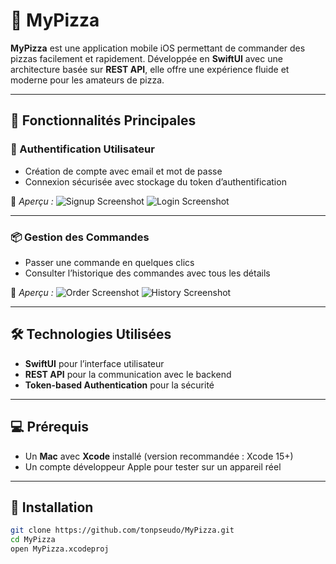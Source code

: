# 🍕 MyPizza

**MyPizza** est une application mobile iOS permettant de commander des pizzas facilement et rapidement. Développée en **SwiftUI** avec une architecture basée sur **REST API**, elle offre une expérience fluide et moderne pour les amateurs de pizza.

---

## 🚀 Fonctionnalités Principales

### 🔐 Authentification Utilisateur
- Création de compte avec email et mot de passe
- Connexion sécurisée avec stockage du token d’authentification

📸 *Aperçu :*
![Signup Screenshot](screenshots/signup.png)
![Login Screenshot](screenshots/login.png)

---

### 📦 Gestion des Commandes
- Passer une commande en quelques clics
- Consulter l’historique des commandes avec tous les détails

📸 *Aperçu :*
![Order Screenshot](screenshots/order.png)
![History Screenshot](screenshots/history.png)

---

## 🛠️ Technologies Utilisées

- **SwiftUI** pour l’interface utilisateur
- **REST API** pour la communication avec le backend
- **Token-based Authentication** pour la sécurité

---

## 💻 Prérequis

- Un **Mac** avec **Xcode** installé (version recommandée : Xcode 15+)
- Un compte développeur Apple pour tester sur un appareil réel

---

## 📁 Installation

```bash
git clone https://github.com/tonpseudo/MyPizza.git
cd MyPizza
open MyPizza.xcodeproj
